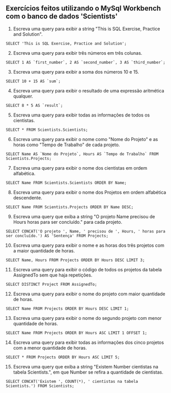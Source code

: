 ## Exercícios feitos utilizando o MySql Workbench com o banco de dados 'Scientists'

1. Escreva uma query para exibir a string "This is SQL Exercise, Practice and Solution".
```
SELECT 'This is SQL Exercise, Practice and Solution';
```
2. Escreva uma query para exibir três números em três colunas.
```
SELECT 1 AS `first_number`, 2 AS `second_number`, 3 AS `third_number`;
```
3. Escreva uma query para exibir a soma dos números 10 e 15.
```
SELECT 10 + 15 AS `sum`;
```
4. Escreva uma query para exibir o resultado de uma expressão aritmética qualquer.
```
SELECT 8 * 5 AS `result`;
```
5. Escreva uma query para exibir todas as informações de todos os cientistas.
```
SELECT * FROM Scientists.Scientists;
```
6. Escreva uma query para exibir o nome como "Nome do Projeto" e as horas como "Tempo de Trabalho" de cada projeto.
```
SELECT Name AS `Nome do Projeto`, Hours AS `Tempo de Trabalho` FROM Scientists.Projects;
```
7. Escreva uma query para exibir o nome dos cientistas em ordem alfabética.
```
SELECT Name FROM Scientists.Scientists ORDER BY Name;
```
8. Escreva uma query para exibir o nome dos Projetos em ordem alfabética descendente.
```
SELECT Name FROM Scientists.Projects ORDER BY Name DESC;
```
9. Escreva uma query que exiba a string "O projeto Name precisou de Hours horas para ser concluído." para cada projeto.
```
SELECT CONCAT('O projeto ', Name, ' precisou de ', Hours, ' horas para ser concluído.') AS 'Sentença' FROM Projects;
```
10. Escreva uma query para exibir o nome e as horas dos três projetos com a maior quantidade de horas.
```
SELECT Name, Hours FROM Projects ORDER BY Hours DESC LIMIT 3;
```
11. Escreva uma query para exibir o código de todos os projetos da tabela AssignedTo sem que haja repetições.
```
SELECT DISTINCT Project FROM AssignedTo;
```
12. Escreva uma query para exibir o nome do projeto com maior quantidade de horas.
```
SELECT Name FROM Projects ORDER BY Hours DESC LIMIT 1;
```
13. Escreva uma query para exibir o nome do segundo projeto com menor quantidade de horas.
```
SELECT Name FROM Projects ORDER BY Hours ASC LIMIT 1 OFFSET 1;
```
14. Escreva uma query para exibir todas as informações dos cinco projetos com a menor quantidade de horas.
```
SELECT * FROM Projects ORDER BY Hours ASC LIMIT 5;
```
15. Escreva uma query que exiba a string "Existem Number cientistas na tabela Scientists.", em que Number se refira a quantidade de cientistas.
```
SELECT CONCAT('Existem ', COUNT(*), ' cientistas na tabela Scientists.') FROM Scientists;
```
